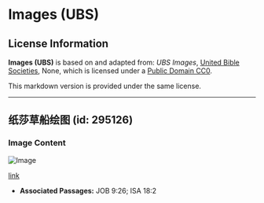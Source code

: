 # Images (UBS)

## License Information

**Images (UBS)** is based on and adapted from: _UBS Images_, [United Bible Societies](https://unitedbiblesocieties.org/), None, which is licensed under a [Public Domain CC0](https://creativecommons.org/public-domain/cc0/).

This markdown version is provided under the same license.



--------------------------------

## 纸莎草船绘图 (id: 295126)

### Image Content

![Image](https://cdn.aquifer.bible/aquifer-content/resources/Media/WEB-0695_papyrus_boat_drawing.jpg)

[link](https://cdn.aquifer.bible/aquifer-content/resources/Media/WEB-0695_papyrus_boat_drawing.jpg)

* **Associated Passages:** JOB 9:26; ISA 18:2

